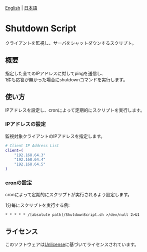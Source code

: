 [English](README.md) | [日本語](README.ja.md)

# Shutdown Script

クライアントを監視し、サーバをシャットダウンするスクリプト。

## 概要

指定した全てのIPアドレスに対してpingを送信し、  
1件も応答が無かった場合にshutdownコマンドを実行します。

## 使い方

IPアドレスを設定し、cronによって定期的にスクリプトを実行します。

### IPアドレスの設定

監視対象クライアントのIPアドレスを指定します。

```sh
# Client IP Address List
client=(
	"192.168.64.3"
	"192.168.64.4"
	"192.168.64.5"
)
```

### cronの設定

cronによって定期的にスクリプトが実行されるよう設定します。

1分毎にスクリプトを実行する例:

```
* * * * * /[absolute path]/ShutdownScript.sh >/dev/null 2>&1
```

## ライセンス

このソフトウェアは[Unlicense](LICENSE)に基づいてライセンスされています。
